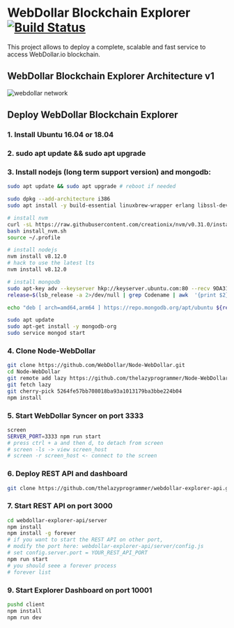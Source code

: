 # WebDollar Blockchain Explorer [![Build Status](https://travis-ci.com/thelazyprogrammer/webdollar-explorer-api.svg?branch=master)](https://travis-ci.com/thelazyprogrammer/webdollar-explorer-api)

This project allows to deploy a complete, scalable and fast service to access WebDollar.io blockchain.

## WebDollar Blockchain Explorer Architecture v1

![webdollar network](https://user-images.githubusercontent.com/1412442/47714291-29fb7680-dc45-11e8-9001-0ebfe0b74487.png)

## Deploy WebDollar Blockchain Explorer

### 1. Install Ubuntu 16.04 or 18.04

### 2. sudo apt update && sudo apt upgrade

### 3. Install nodejs (long term support version) and mongodb:
```bash
sudo apt update && sudo apt upgrade # reboot if needed

sudo dpkg --add-architecture i386
sudo apt install -y build-essential linuxbrew-wrapper erlang libssl-dev:i386

# install nvm
curl -sL https://raw.githubusercontent.com/creationix/nvm/v0.31.0/install.sh -o install_nvm.sh
bash install_nvm.sh
source ~/.profile

# install nodejs
nvm install v8.12.0
# hack to use the latest lts
nvm install v8.12.0

# install mongodb
sudo apt-key adv --keyserver hkp://keyserver.ubuntu.com:80 --recv 9DA31620334BD75D9DCB49F368818C72E52529D4
release=$(lsb_release -a 2>/dev/null | grep Codename | awk  '{print $2}')

echo "deb [ arch=amd64,arm64 ] https://repo.mongodb.org/apt/ubuntu ${release}/mongodb-org/4.0 multiverse" | sudo tee /etc/apt/sources.list.d/mongodb-org-4.0.list

sudo apt update
sudo apt-get install -y mongodb-org
sudo service mongod start
```

### 4. Clone Node-WebDollar
```bash
git clone https://github.com/WebDollar/Node-WebDollar.git
cd Node-WebDollar
git remote add lazy https://github.com/thelazyprogrammer/Node-WebDollar.git
git fetch lazy
git cherry-pick 5264fe57bb708018ba93a1013179ba3bbe224b04
npm install
```

### 5. Start WebDollar Syncer on port 3333
```bash
screen 
SERVER_PORT=3333 npm run start
# press ctrl + a and then d, to detach from screen
# screen -ls -> view screen_host
# screen -r screen_host <- connect to the screen
```

### 6. Deploy REST API and dashboard
```bash
git clone https://github.com/thelazyprogrammer/webdollar-explorer-api.git
```

### 7. Start REST API on port 3000
```bash
cd webdollar-explorer-api/server
npm install
npm install -g forever
# if you want to start the REST API on other port,
# modify the port here: webdollar-explorer-api/server/config.js
# set config.server.port = YOUR_REST_API_PORT
npm run start
# you should seee a forever process
# forever list
```
### 9. Start Explorer Dashboard on port 10001
```bash
pushd client
npm install
npm run dev
```
